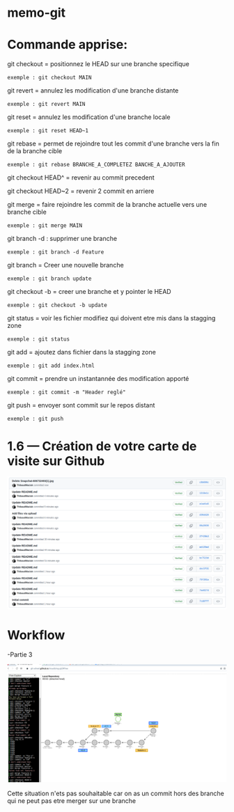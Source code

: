# memo-git


# Commande apprise:

git checkout = positionnez le HEAD sur une branche specifique

	exemple : git checkout MAIN

git revert = annulez les modification d'une branche distante

	exemple : git revert MAIN

git reset = annulez les modification d'une branche locale

	exemple : git reset HEAD~1

git rebase = permet de rejoindre tout les commit d'une branche vers la fin de la branche cible

	exemple : git rebase BRANCHE_A_COMPLETEZ BANCHE_A_AJOUTER

git checkout HEAD^ = revenir au commit precedent

git checkout HEAD~2 = revenir 2 commit en arriere

git merge =  faire rejoindre les commit de la branche actuelle vers une branche cible

	exemple : git merge MAIN

git branch -d : supprimer une branche

	exemple : git branch -d Feature

git branch = Creer une nouvelle branche

	exemple : git branch update

git checkout -b = creer une branche et y pointer le HEAD

	exemple : git checkout -b update
	
git status = voir les fichier modifiez qui doivent etre mis dans la stagging zone

	exemple : git status
	
git add = ajoutez dans fichier dans la stagging zone

	exemple : git add index.html

git commit = prendre un instantannée des modification apporté

	exemple : git commit -m "Header reglé"

git push = envoyer sont commit sur le repos distant

	exemple : git push


# 1.6 — Création de votre carte de visite sur Github
![alt text](image_2022-12-21_151846360.png)

# Workflow

-Partie 3

![alt text](partie3_workflow.png)

Cette situation n'ets pas souhaitable car on as un commit hors des branche qui ne peut pas etre merger sur une branche
